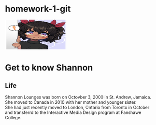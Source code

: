 # homework-1-git
<html>
	
<img src = "avatar.jpg" width = "200" height ="100">
<h1>Get to know Shannon</h1>
<h2>Life</h2>
<p>Shannon Lounges was born on Octovber 3, 2000 in St. Andrew, Jamaica. She moved to Canada in 2010 with her mother and younger sister. <br> She had just recently moved to London, Ontario from Toronto in October and transferrd to the Interactive Media Design program at Fanshawe College.</p>


</html>